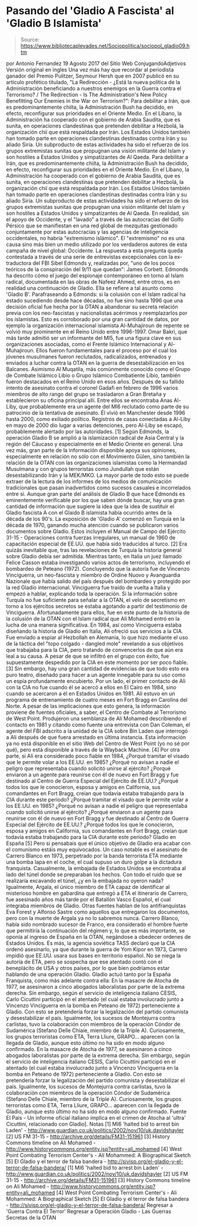 # Pasando del 'Gladio A Fascista' al 'Gladio B Islamista'

> Source: https://www.bibliotecapleyades.net/Sociopolitica/sociopol_gladio09.htm

por Antonio Fernandez 19 Agosto 2017 del Sitio Web ConjugandoAdjetivos Versión original en ingles
Una vez más hay que recordar al periodista ganador del Premio Pulitzer, Seymour Hersh que en 2007 publicó en su artículo profético titulado, "La Redirección - ¿Está la nueva política de la Administración beneficiando a nuestros enemigos en la Guerra contra el Terrorismo? /
The Redirection - Is The Administration's New Policy Benefitting Our Enemies in the War on Terrorism?":
Para debilitar a Irán, que es predominantemente chiíta, la Administración Bush ha decidido, en efecto, reconfigurar sus prioridades en el Oriente Medio. En el Líbano, la Administración ha cooperado con el gobierno de Arabia Saudita, que es sunita, en operaciones clandestinas que pretenden debilitar a Hezbolá, la organización chií que está respaldada por Irán. Los Estados Unidos también han tomado parte en operaciones clandestinas destinadas contra Irán y su aliado Siria. Un subproducto de estas actividades ha sido el refuerzo de los grupos extremistas sunitas que propugnan una visión militante del Islam y son hostiles a Estados Unidos y simpatizantes de Al Qaeda.
Para debilitar a Irán, que es predominantemente chiíta, la Administración Bush ha decidido, en efecto, reconfigurar sus prioridades en el Oriente Medio.
En el Líbano, la Administración ha cooperado con el gobierno de Arabia Saudita, que es sunita, en operaciones clandestinas que pretenden debilitar a Hezbolá, la organización chií que está respaldada por Irán.
Los Estados Unidos también han tomado parte en operaciones clandestinas destinadas contra Irán y su aliado Siria.
Un subproducto de estas actividades ha sido el refuerzo de los grupos extremistas sunitas que propugnan una visión militante del Islam y son hostiles a Estados Unidos y simpatizantes de Al Qaeda.
En realidad, sin el apoyo de Occidente, y el "lavado" a través de las autocracias del Golfo Pérsico que se manifiestan en una red global de mezquitas gestionado conjuntamente por estas autocracias y las agencias de inteligencia occidentales, no habría "extremismo islámico".
El "extremismo" no es una causa sino más bien un medio utilizado por los verdaderos autores de esta campaña de nivel global:
Occidente.
La respuesta a esta pregunta queda contestada a través de una serie de entrevistas excepcionales con la ex-traductora del FBI Sibel Edmonds y, realizadas por,
"uno de los pocos teóricos de la conspiración del 9/11 que quedan": James Corbett.
Edmonds ha descrito cómo el juego del espionaje contemporáneo en torno al Islam radical, documentada en las obras de Nafeez Ahmed, entre otros, es en realidad una continuación de Gladio.
Ella se refiere a tal asunto como 'Gladio B'. Parafraseando a Edmonds:
si la colusión con el Islam radical ha estado sucediendo desde hace décadas, no fue sino hasta 1996 que una decisión oficial fue hecha por la OTAN a abandonar su secreta relación previa con los neo-fascistas y nacionalistas acérrimos y reemplazarlos por los islamistas.
Esto es corroborado por una gran cantidad de datos, por ejemplo la organización internacional islamista Al-Muhajiroun de repente se volvió muy prominente en el Reino Unido entre 1996-1997.
Omar Bakri, que más tarde admitió ser un informante del MI5, fue una figura clave en sus organizaciones asociadas, como el Frente Islámico Internacional y Al-Muhajiroun.
Ellos fueron fundamentales para el proceso por el cual los jóvenes musulmanes fueron reclutados, radicalizados, entrenados y enviados a luchar contra la OTAN en la guerra de desestabilización en los Balcanes. Asimismo Al Muqatila, más comúnmente conocido como el Grupo de Combate Islámico Libio o Grupo Islámico Combatiente Libio, también fueron destacados en el Reino Unido en esos años.
Después de su fallido intento de asesinato contra el coronel Gadafi en febrero de 1996 varios miembros de alto rango del grupo se trasladaron a Gran Bretaña y establecieron su oficina principal allí.
Entre ellos se encontraba Anas Al-Liby, que probablemente era un agente del MI6 reclutado como parte de su patrocinio de la tentativa de asesinato. Él vivió en Manchester desde 1996 hasta 2000, como exiliado político.
Registros de casas conectadas a Al-Liby en mayo de 2000 dio lugar a varias detenciones, pero Al-Liby se escapó, probablemente alertado por las autoridades. [1] Según Edmonds, la operación Gladio B se amplió a la islamización radical de Asia Central y la región del Cáucaso y especialmente en el Medio Oriente en general.
Una vez más, gran parte de la información disponible apoya sus opiniones, especialmente en relación no sólo con el Movimiento Gülen, sino también la relación de la OTAN con las organizaciones islamistas como la Hermandad Musulmana y con grupos terroristas como Jundullah que están desestabilizando Irán y la MEK/MKO.
La mayor parte de todo esto se puede extraer de la lectura de los informes de los medios de comunicación tradicionales que pasan inadvertidos como sucesos casuales e incorrelados entre si. Aunque gran parte del análisis de Gladio B que hace Edmonds es eminentemente verificable por los que saben dónde buscar, hay una gran cantidad de información que sugiere la idea que la idea de sustituir el Gladio fascista A con el Glaido B islamista había ocurrido antes de la década de los 90's.
La exposición de 'Gladio A' comenzó en Turquía en la década de 1970, ganando mucha atención cuando se publicaron varios documentos sobre Gladio.
Estos incluyen el Manual de Campo del Ejército 31-15 - Operaciones contra fuerzas irregulares, un manual de 1960 de capacitación especial de EE.UU. que había sido traducidos al turco. [2]
Era quizás inevitable que, tras las revelaciones de Turquía la historia general sobre Gladio debía ser admitida. Mientras tanto, en Italia un juez llamado Felice Casson estaba investigando varios actos de terrorismo, incluyendo el bombardeo de Peteano (1972).
Concluyendo que la autoría fue de Vincenzo Vinciguerra, un neo-fascista y miembro de Ordine Nuovo y Avanguardia Nazionale que había salido del país después del bombardeo y protegido por la red Gladio internacional.
Vinciguerra fue traído de vuelta a Italia y empezó a hablar, explicando toda la operación.
Si la información sobre Turquía no fue suficiente para señalar a la OTAN, el velo de secretismo en torno a los ejércitos secretos se estaba agotando a partir del testimonio de Vinciguerra. Afortunadamente para ellos, fue en este punto de la historia de la colusión de la OTAN con el Islam radical que Ali Mohamed entró en la lucha de una manera significativa.
En 1984, así como Vinciguerra estaba diseñando la historia de Gladio en Italia, Ali ofreció sus servicios a la CIA.
Fue enviado a espiar al Hezbollah en Alemania, lo que hizo mediante el uso de la táctica del "topo colgado - dangled mole" revelando a sus objetivos que trabajaba para la CIA, pero tratando de convencerlos de que aún era leal a su causa.
A pesar de que se infiltró en el grupo con éxito, fue supuestamente despedido por la CIA en este momento por ser poco fiable. [3] Sin embargo, hay una gran cantidad de evidencias de que todo esto era puro teatro, diseñado para hacer a un agente innegable para su uso como un espía profundamente encubierto.
Por un lado, el primer contacto de Ali con la CIA no fue cuando él se acercó a ellos en El Cairo en 1984, sino cuando se acercaron a él en Estados Unidos en 1981.
Ali estuvo en un programa de entrenamiento de cuatro meses en Fort Bragg en Carolina del Norte. A pesar de las implicaciones que esto genera, la información proviene de fuentes oficiales, a saber, el Centro de Combate al Terrorismo de West Point.
Produjeron una semblanza de Ali Mohamed describiendo el contacto en 1981 y citando como fuente una entrevista con Dan Coleman, el agente del FBI adscrito a la unidad de la CIA sobre Bin Laden que interrogó a Ali después de que fuera arrestado en última instancia.
Esta información ya no está disponible en el sitio Web del Centro de West Point (yo no sé por qué), pero está disponible a través de la Wayback Machine. [4] Por otra parte, si Ali era considerado poco fiable en 1984,
¿Porqué tramitar el visado que le permite volar a los EE.UU. en 1985? ¿Porqué no avisan a nadie el peligro que representaba cuando solicitó unirse al ejército? ¿Porqué enviaron a un agente para reunirse con él de nuevo en Fort Bragg y fue destinado al Centro de Guerra Especial del Ejército de EE.UU.? ¿Porqué todos los que le conocieron, esposa y amigos en California, sus comandantes en Fort Bragg, creían que todavía estaba trabajando para la CIA durante este período?
¿Porqué tramitar el visado que le permite volar a los EE.UU. en 1985?
¿Porqué no avisan a nadie el peligro que representaba cuando solicitó unirse al ejército?
¿Porqué enviaron a un agente para reunirse con él de nuevo en Fort Bragg y fue destinado al Centro de Guerra Especial del Ejército de EE.UU.?
¿Porqué todos los que le conocieron, esposa y amigos en California, sus comandantes en Fort Bragg, creían que todavía estaba trabajando para la CIA durante este período?
Gladio en España [5] Pero si pensabais que el único objetivo de Gladio era acabar con el comunismo estáis muy equivocados. Un caso notable es el asesinato de Carrero Blanco en 1973, perpetrado por la banda terrorista ETA mediante una bomba lapa en el coche, el cual supuso un duro golpe a la dictadura franquista. Casualmente, la embajada de Estados Unidos se encontraba al lado del túnel donde se preparaban los hechos.
Con todo el ruido que se realizaría excavando el túnel, ¿y en la embajada no oyeron nada?
Igualmente, Argala, el único miembro de ETA capaz de identificar al misterioso hombre en gabardina que entregó a ETA el itinerario de Carrero, fue asesinado años más tarde por el Batallón Vasco Español, el cual integraba miembros de Gladio.
Otras fuentes hablan de los antifranquistas Eva Forest y Alfonso Sastre como aquellos que entregaron los documentos, pero con la muerte de Argala ya no lo sabremos nunca. Carrero Blanco, había sido nombrado sucesor de Franco, era considerado el hombre fuerte que permitiría la continuación del régimen y, lo que es más importante, se oponía al ingreso de España en la OTAN, negándose a obedecer ordenes de Estados Unidos.
Es más, la agencia soviética TASS declaró que la CIA ordenó asesinarlo, ya que durante la guerra de Yom Kipor en 1973, Carrero impidió que EE.UU. usara sus bases en territorio español.
No se niega la autoría de ETA, pero se sospecha que ese atentado contó con el beneplácito de USA y otros países, por lo que bien podríamos estar hablando de una operación Gladio. Gladio actuó tanto por la España Franquista, como más adelante contra ella:
En la masacre de Atocha de 1977, se asesinaron a cinco abogados laboralistas por parte de la extrema derecha. Sin embargo, según el servicio de inteligencia italiano CESIS, Carlo Cicuttini participó en el atentado (el cual estaba involucrado junto a Vincenzo Vinciguerra en la bomba en Peteano de 1972) perteneciente a Gladio. Con esto se pretendería forzar la legalización del partido comunista y desestabilizar el país. Igualmente, los sucesos de Montejurra contra carlistas, tuvo la colaboración con miembros de la operación Cóndor de Sudamérica (Stefano Delle Chiaie, miembro de la Triple A). Curiosamente, los grupos terroristas como ETA, Terra Lliure, GRAPO... aparecen con la llegada de Gladio, aunque esto último no ha sido en modo alguno confirmado.
En la masacre de Atocha de 1977, se asesinaron a cinco abogados laboralistas por parte de la extrema derecha.
Sin embargo, según el servicio de inteligencia italiano CESIS, Carlo Cicuttini participó en el atentado (el cual estaba involucrado junto a Vincenzo Vinciguerra en la bomba en Peteano de 1972) perteneciente a Gladio.
Con esto se pretendería forzar la legalización del partido comunista y desestabilizar el país.
Igualmente, los sucesos de Montejurra contra carlistas, tuvo la colaboración con miembros de la operación Cóndor de Sudamérica (Stefano Delle Chiaie, miembro de la Triple A).
Curiosamente, los grupos terroristas como ETA, Terra Lliure, GRAPO... aparecen con la llegada de Gladio, aunque esto último no ha sido en modo alguno confirmado.
Fuente
El País - Un informe oficial italiano implica en el crimen de Atocha al 'ultra' Cicuttini, relacionado con Gladio].
Notas
[1] MI6 'halted bid to arrest bin Laden' - http://www.guardian.co.uk/politics/2002/nov/10/uk.davidshayler [2] US FM 31-15 - http://archive.org/details/FM31-151961 [3] History Commons timeline on Ali Mohamed - http://www.historycommons.org/entity.jsp?entity=ali_mohamed [4] West Point Combating Terrorism Center's - Ali Mohammed: A Biographical Sketch [5] El Gladio y el terror de falsa bandera - http://sivisp.org/el-gladio-y-el-terror-de-falsa-bandera/
[1] MI6 'halted bid to arrest bin Laden' - http://www.guardian.co.uk/politics/2002/nov/10/uk.davidshayler
[2] US FM 31-15 - http://archive.org/details/FM31-151961
[3] History Commons timeline on Ali Mohamed - http://www.historycommons.org/entity.jsp?entity=ali_mohamed
[4] West Point Combating Terrorism Center's - Ali Mohammed: A Biographical Sketch [5] El Gladio y el terror de falsa bandera - http://sivisp.org/el-gladio-y-el-terror-de-falsa-bandera/
Regresar a 'Guerra Contra El Terror'
Regresar a Operación Gladio - Las Guerras Secretas de la OTAN
